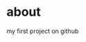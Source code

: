 <html>
<head>
  <title>
    first code in github
  </title>
</head>
<body>
  <h1>about</h1>
  <p>my first project on github</p>
</body>
</html>
